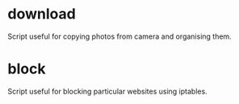download
===========

Script useful for copying photos from camera and organising them.

block
===========

Script useful for blocking particular websites using iptables.
